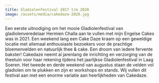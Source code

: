 ```yaml
---
title: Gladiolenfestival 2017 t/m 2020
image: /assets/media/cakedaze-2020.jpg
---
```

Een eerste uitnodiging om het mooie Gladiolenfestival van gladiolenveredelaar Hermien Challa aan te vullen met mijn Engelse Cakes was in 2021. Een weekend lang een Cake Daze kraam op een geweldige locatie met allemaal enthousiaste bezoekers voor de prachtige bloemenvelden en natuurlijk thee & cake. 
Een droom van iedere fervente bakster!
Cakedaze neemt al jarenlang de inrichting en verzorging van de theetuin voor haar rekening tijdens het jaarlijkse Gladiolenfestival in Laag Soeren.
Het tweede en derde weekend van augustus staan de velden vol gladiolen om te plukken en zijn er workshops en stands. 
Wij vullen dit festival aan met een enorme variatie aan heerlijkheden van Cakedaze. 

